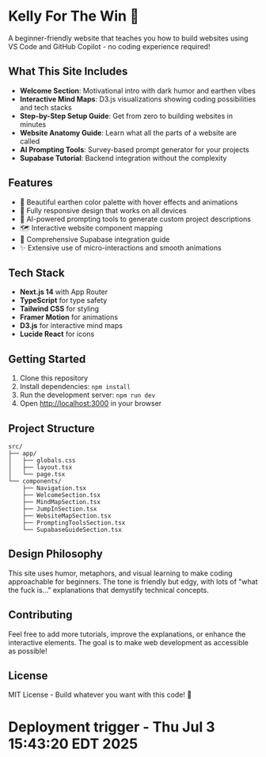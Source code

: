 # Kelly For The Win 👑

A beginner-friendly website that teaches you how to build websites using VS Code and GitHub Copilot - no coding experience required!

## What This Site Includes

- **Welcome Section**: Motivational intro with dark humor and earthen vibes
- **Interactive Mind Maps**: D3.js visualizations showing coding possibilities and tech stacks
- **Step-by-Step Setup Guide**: Get from zero to building websites in minutes
- **Website Anatomy Guide**: Learn what all the parts of a website are called
- **AI Prompting Tools**: Survey-based prompt generator for your projects  
- **Supabase Tutorial**: Backend integration without the complexity

## Features

- 🎨 Beautiful earthen color palette with hover effects and animations
- 📱 Fully responsive design that works on all devices
- 🤖 AI-powered prompting tools to generate custom project descriptions
- 🗺️ Interactive website component mapping
- 💾 Comprehensive Supabase integration guide
- ✨ Extensive use of micro-interactions and smooth animations

## Tech Stack

- **Next.js 14** with App Router
- **TypeScript** for type safety
- **Tailwind CSS** for styling
- **Framer Motion** for animations
- **D3.js** for interactive mind maps
- **Lucide React** for icons

## Getting Started

1. Clone this repository
2. Install dependencies: `npm install`
3. Run the development server: `npm run dev`
4. Open [http://localhost:3000](http://localhost:3000) in your browser

## Project Structure

```
src/
├── app/
│   ├── globals.css
│   ├── layout.tsx
│   └── page.tsx
└── components/
    ├── Navigation.tsx
    ├── WelcomeSection.tsx
    ├── MindMapSection.tsx
    ├── JumpInSection.tsx
    ├── WebsiteMapSection.tsx
    ├── PromptingToolsSection.tsx
    └── SupabaseGuideSection.tsx
```

## Design Philosophy

This site uses humor, metaphors, and visual learning to make coding approachable for beginners. The tone is friendly but edgy, with lots of "what the fuck is..." explanations that demystify technical concepts.

## Contributing

Feel free to add more tutorials, improve the explanations, or enhance the interactive elements. The goal is to make web development as accessible as possible!

## License

MIT License - Build whatever you want with this code! 🚀
# Deployment trigger - Thu Jul  3 15:43:20 EDT 2025
